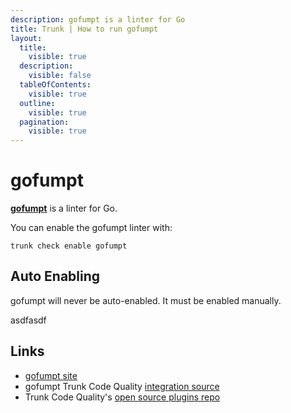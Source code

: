 ```yaml
---
description: gofumpt is a linter for Go
title: Trunk | How to run gofumpt
layout:
  title:
    visible: true
  description:
    visible: false
  tableOfContents:
    visible: true
  outline:
    visible: true
  pagination:
    visible: true
---
```


# gofumpt

[**gofumpt**](https://pkg.go.dev/mvdan.cc/gofumpt) is a linter for Go.

You can enable the gofumpt linter with:

```shell
trunk check enable gofumpt
```

## Auto Enabling

gofumpt will never be auto-enabled. It must be enabled manually.






asdfasdf



## Links

- [gofumpt site](https://pkg.go.dev/mvdan.cc/gofumpt)
- gofumpt Trunk Code Quality [integration source](https://github.com/trunk-io/plugins/tree/main/linters/gofumpt)
- Trunk Code Quality's [open source plugins repo](https://github.com/trunk-io/plugins/tree/main)
